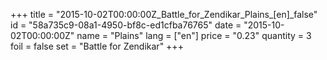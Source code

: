 +++
title = "2015-10-02T00:00:00Z_Battle_for_Zendikar_Plains_[en]_false"
id = "58a735c9-08a1-4950-bf8c-ed1cfba76765"
date = "2015-10-02T00:00:00Z"
name = "Plains"
lang = ["en"]
price = "0.23"
quantity = 3
foil = false
set = "Battle for Zendikar"
+++
